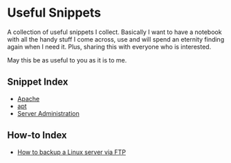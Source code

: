 # Useful Snippets

A collection of useful snippets I collect. Basically I want to have a notebook with all the handy stuff I come across, use and will spend an eternity finding again when I need it. Plus, sharing this with everyone who is interested.

May this be as useful to you as it is to me.

## Snippet Index

* [Apache](snippets/apache.markdown)
* [apt](snippets/apt.markdown)
* [Server Administration](server-administration.markdown)

## How-to Index

* [How to backup a Linux server via FTP](howto)

